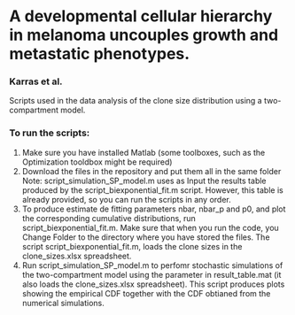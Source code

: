# A developmental cellular hierarchy in melanoma uncouples growth and metastatic phenotypes. 
### Karras et al.
Scripts used in the data analysis of the clone size distribution using a two-compartment model. 

### To run the scripts:
1) Make sure you have installed Matlab (some toolboxes, such as the Optimization tooldbox might be required) 
2) Download the files in the repository and put them all in the same folder
Note: script_simulation_SP_model.m uses as Input the results table produced by the script_biexponential_fit.m script.
However, this table is already provided, so you can run the scripts in any order.
3) To produce estimate de fitting parameters nbar, nbar_p and p0, and plot the corresponding cumulative distributions, run script_biexponential_fit.m.
Make sure that when you run the code, you Change Folder to the directory where you have stored the files.
The script script_biexponential_fit.m, loads the clone sizes in the clone_sizes.xlsx spreadsheet.
4) Run script_simulation_SP_model.m to perfomr stochastic simulations of the two-compartment model using the parameter in result_table.mat (it also loads the clone_sizes.xlsx spreadsheet).
This script produces plots showing the empirical CDF together with the CDF obtianed from the numerical simulations.

